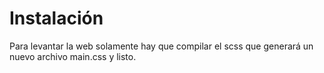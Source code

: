 <h1>Instalación</h1>
<p>Para levantar la web solamente hay que compilar el scss que generará un nuevo archivo main.css y listo.</p>

